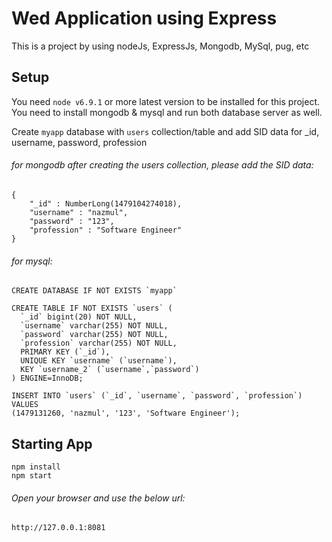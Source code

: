 # Wed Application using Express
This is a project by using nodeJs, ExpressJs, Mongodb, MySql, pug, etc

## Setup
You need `node v6.9.1` or more latest version to be installed for this project.
You need to install mongodb & mysql and run both database server as well. 

Create `myapp` database with `users` collection/table and add SID data for _id, username, password, profession

###### for mongodb after creating the users collection, please add the SID data:
```mongodb
{
    "_id" : NumberLong(1479104274018),
    "username" : "nazmul",
    "password" : "123",
    "profession" : "Software Engineer"
}
```

###### for mysql:

```
CREATE DATABASE IF NOT EXISTS `myapp`
```

```
CREATE TABLE IF NOT EXISTS `users` (
  `_id` bigint(20) NOT NULL,
  `username` varchar(255) NOT NULL,
  `password` varchar(255) NOT NULL,
  `profession` varchar(255) NOT NULL,
  PRIMARY KEY (`_id`),
  UNIQUE KEY `username` (`username`),
  KEY `username_2` (`username`,`password`)
) ENGINE=InnoDB;
```

```
INSERT INTO `users` (`_id`, `username`, `password`, `profession`) VALUES
(1479131260, 'nazmul', '123', 'Software Engineer');
```

## Starting App
```
npm install
npm start
```

###### Open your browser and use the below url:
`http://127.0.0.1:8081`